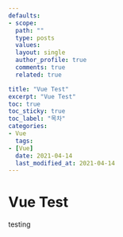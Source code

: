 ```yaml
---
defaults:
- scope:
  path: ""
  type: posts
  values:
  layout: single
  author_profile: true
  comments: true
  related: true

title: "Vue Test"
excerpt: "Vue Test"
toc: true
toc_sticky: true
toc_label: "목차"
categories:
- Vue
  tags:
- [Vue]
  date: 2021-04-14
  last_modified_at: 2021-04-14
---
```

# Vue Test

testing

```cpp
```